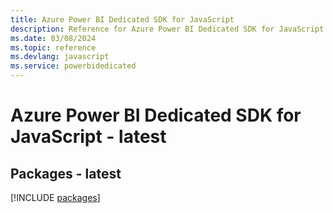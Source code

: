 ```yaml
---
title: Azure Power BI Dedicated SDK for JavaScript
description: Reference for Azure Power BI Dedicated SDK for JavaScript
ms.date: 03/08/2024
ms.topic: reference
ms.devlang: javascript
ms.service: powerbidedicated
---
```

# Azure Power BI Dedicated SDK for JavaScript - latest
## Packages - latest
[!INCLUDE [packages](power-bi-dedicated-index.md)]
